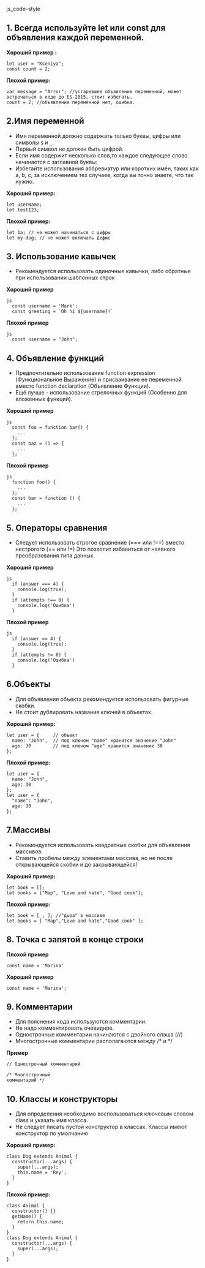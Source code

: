 js_code-style

## 1. Всегда используйте let или const для объявления каждой переменной.

 **Хороший пример :**
 ```
 let user = "Kseniya";
 const count = 2;
 ```
 **Плохой пример:**
 ```
var message = "Arror"; //устаревшее объявление переменной, может встречаться в коде до ES-2015, стоит избегать.
count = 2; //объявление переменной нет, ошибка.
 ```

## 2.Имя переменной

- Имя переменной должно содержать только буквы, цифры или символы `$` и `_`.
- Первый символ не должен быть цифрой.
- Если имя содержит несколько слов,то каждое следующее слово начинается с заглавной буквы:
- Избегайте использования аббревиатур или коротких имён, таких как a, b, c, за исключением тех случаев, когда вы точно знаете, что так нужно.

**Хороший пример:**

```
let userName;
let test123;
```
**Плохой пример:**
```
let 1a; // не может начинаться с цифры
let my-dog; // не может включать дефис
```

## 3. Использование кавычек

- Рекомендуется использовать одиночные кавычки, либо обратные при использовании шаблонных строк

**Хороший пример**

```
js
  const username = 'Mark';
  const greeting = `Oh hi ${username}!`
```

**Плохой пример**

```
js
  const username = "John";
```

## 4. Объявление функций

- Предпочтительно использование function expression (Функциональное Выражение) и присваивание ее переменной вместо function declaration (Объявление Функции).
- Ещё лучше - использование стрелочных функций (Особенно для вложенных функций).

**Хороший пример**

```
js
  const foo = function bar() {
    ...
  };
  const baz = () => {
    ...
  };
```
**Плохой пример**

```
js
  function foo() {
    ...
  };
  const bar = function () {
    ...
  };
```
## 5. Операторы сравнения

- Следует использовать строгое сравнение (=== или !==) вместо нестрогого (== или !=)
Это позволит избавиться от неявного преобразования типа данных.


**Хороший пример**

```
js
  if (answer === 4) {
    console.log(true);
  }
  if (attempts !== 0) {
    console.log('Ошибка')
  }
```

**Плохой пример**

```
js
  if (answer == 4) {
    console.log(true);
  }
  if (attempts != 0) {
    console.log('Ошибка')
  }
```

## 6.Объекты

- Для объявления объекта рекомендуется использовать фигурные скобки.
- Не стоит дублировать названия ключей в объектах.

**Хороший пример:**

```
let user = {     // объект
  name: "John",  // под ключом "name" хранится значение "John"
  age: 30        // под ключом "age" хранится значение 30
};
```
**Плохой пример:**
```
let user = {    
  name: "John",  
  age: 30       
};
let user = {     
  "name": "John",  
  age: 30        
};
```
## 7.Массивы

 - Рекомендуется использовать квадратные скобки для объявления массивов.
 - Ставить пробелы между элементами массива, но не после открывающейся скобки и до закрывающейся!

 **Хороший пример:**

 ```
let book = [];
let books = ["Map", "Love and hate", "Good cook"];
 ```
 **Плохой пример:**
 ```
 let book = [ , ]; //"дыра" в массиве
 let books = [ "Map","Love and hate","Good cook" ];
 ```

## 8. Точка с запятой в конце строки

**Плохой пример**

```
const name = 'Marina'
```
**Хороший пример**

```
const name = 'Marina';
```

## 9. Комментарии

- Для пояснения кода используются комментарии.
- Не надо комментировать очевидное.
- Однострочные комментарии начинаются с двойного слэша (//)
- Многострочные комментарии располагаются между /* и */

**Пример**

```
// Однострочный комментарий

/* Многострочный
комментарий */
```

## 10. Классы и конструкторы

- Для определения  необходимо воспользоваться ключевым словом class и указать имя класса.
- Не следует писать пустой конструктор в классах. Классы имеют конструктор по умолчанию

**Хороший пример:**

```
class Dog extends Animal {
  constructor(...args) {
    super(...args);
    this.name = 'Rey';
  }
}
```
**Плохой пример:**

```
class Animal {
  constructor() {}
  getName() {
    return this.name;
  }
}
class Dog extends Animal {
  constructor(...args) {
    super(...args);
  }
}
```
